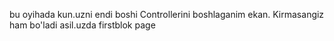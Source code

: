 bu oyihada kun.uzni endi boshi Controllerini boshlaganim ekan. 
Kirmasangiz ham bo'ladi asil.uzda firstblok page
